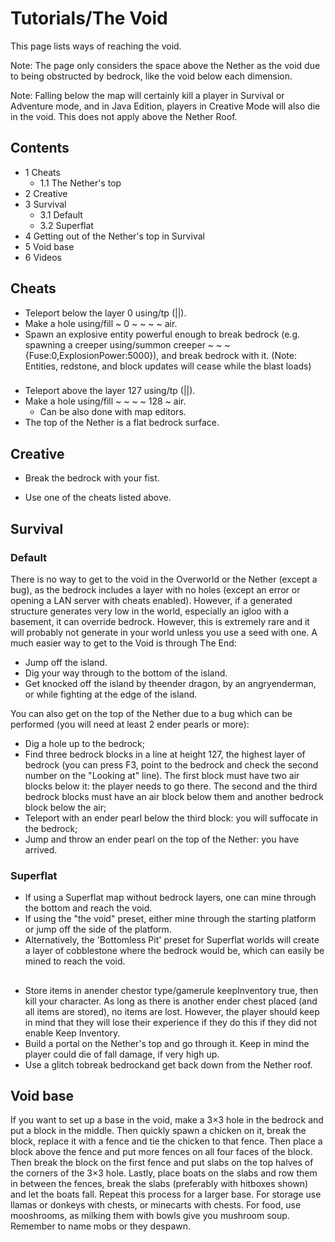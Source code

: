 # Tutorials/The Void
This page lists ways of reaching the void.

Note: The page only considers the space above the Nether as the void due to being obstructed by bedrock, like the void below each dimension.

Note: Falling below the map will certainly kill a player in Survival or Adventure mode, and in Java Edition, players in Creative Mode will also die in the void. This does not apply above the Nether Roof.

## Contents
- 1 Cheats
	- 1.1 The Nether's top
- 2 Creative
- 3 Survival
	- 3.1 Default
	- 3.2 Superflat
- 4 Getting out of the Nether's top in Survival
- 5 Void base
- 6 Videos

## Cheats
- Teleport below the layer 0 using/tp (<targets>|<destination>|<x>).
- Make a hole using/fill ~ 0 ~ ~ ~ ~ air.
- Spawn an explosive entity powerful enough to break bedrock (e.g. spawning a creeper using/summon creeper ~ ~ ~ {Fuse:0,ExplosionPower:5000}), and break bedrock with it. (Note: Entities, redstone, and block updates will cease while the blast loads)

### 
- Teleport above the layer 127 using/tp (<targets>|<destination>|<x>).
- Make a hole using/fill ~ ~ ~ ~ 128 ~ air.
	- Can be also done with map editors.
- The top of the Nether is a flat bedrock surface.

## Creative
- Break the bedrock with your fist.

- Use one of the cheats listed above.

## Survival
### Default
There is no way to get to the void in the Overworld or the Nether (except a bug), as the bedrock includes a layer with no holes (except an error or opening a LAN server with cheats enabled). However, if a generated structure generates very low in the world, especially an igloo with a basement, it can override bedrock. However, this is extremely rare and it will probably not generate in your world unless you use a seed with one. A much easier way to get to the Void is through The End:

- Jump off the island.
- Dig your way through to the bottom of the island.
- Get knocked off the island by theender dragon, by an angryenderman, or while fighting at the edge of the island.

You can also get on the top of the Nether due to a bug which can be performed (you will need at least 2 ender pearls or more):

- Dig a hole up to the bedrock;
- Find three bedrock blocks in a line at height 127, the highest layer of bedrock (you can press F3, point to the bedrock and check the second number on the "Looking at" line). The first block must have two air blocks below it: the player needs to go there. The second and the third bedrock blocks must have an air block below them and another bedrock block below the air;
- Teleport with an ender pearl below the third block: you will suffocate in the bedrock;
- Jump and throw an ender pearl on the top of the Nether: you have arrived.

### Superflat
- If using a Superflat map without bedrock layers, one can mine through the bottom and reach the void.
- If using the "the void" preset, either mine through the starting platform or jump off the side of the platform.
- Alternatively, the 'Bottomless Pit' preset for Superflat worlds will create a layer of cobblestone where the bedrock would be, which can easily be mined to reach the void.

## 
- Store items in anender chestor type/gamerule keepInventory true, then kill your character. As long as there is another ender chest placed (and all items are stored), no items are lost. However, the player should keep in mind that they will lose their experience if they do this if they did not enable Keep Inventory.
- Build a portal on the Nether's top and go through it. Keep in mind the player could die of fall damage, if very high up.
- Use a glitch tobreak bedrockand get back down from the Nether roof.

## Void base
If you want to set up a base in the void, make a 3×3 hole in the bedrock and put a block in the middle. Then quickly spawn a chicken on it, break the block, replace it with a fence and tie the chicken to that fence. Then place a block above the fence and put more fences on all four faces of the block. Then break the block on the first fence and put slabs on the top halves of the corners of the 3×3 hole. Lastly, place boats on the slabs and row them in between the fences, break the slabs (preferably with hitboxes shown) and let the boats fall. Repeat this process for a larger base. For storage use llamas or donkeys with chests, or minecarts with chests. For food, use mooshrooms, as milking them with bowls give you mushroom soup. Remember to name mobs or they despawn.


